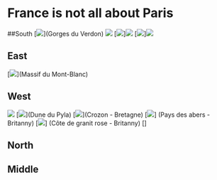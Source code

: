 # France is not all about Paris
##South
[<img src="https://upload.wikimedia.org/wikipedia/commons/thumb/5/57/Verdon_Grand_Canyon_Palud_Verdon_28.jpg/640px-Verdon_Grand_Canyon_Palud_Verdon_28.jpg">](Gorges du Verdon)
[<img src="https://upload.wikimedia.org/wikipedia/commons/thumb/9/9c/Place_Saint-%C3%89tienne_%28Toulouse%29.jpg/640px-Place_Saint-%C3%89tienne_%28Toulouse%29.jpg">](Toulouse)
[<img src="https://upload.wikimedia.org/wikipedia/commons/thumb/7/71/GorgesArdeche.jpg/640px-GorgesArdeche.jpg">][<img src="https://upload.wikimedia.org/wikipedia/commons/thumb/8/87/Balazuc%2C_Ard%C3%A8che.jpg/640px-Balazuc%2C_Ard%C3%A8che.jpg">](Ardèche)
[<img src="https://upload.wikimedia.org/wikipedia/commons/thumb/2/25/Corse_Ota_Porto_tour_genoise.jpg/800px-Corse_Ota_Porto_tour_genoise.jpg">][<img src="https://upload.wikimedia.org/wikipedia/commons/thumb/d/db/Palombaggia_beach_04.jpg/640px-Palombaggia_beach_04.jpg">]()

## East
[<img src="https://upload.wikimedia.org/wikipedia/commons/thumb/6/62/MassifDuMontBlanc00.jpg/640px-MassifDuMontBlanc00.jpg">](Massif du Mont-Blanc)

## West
[<img src="https://upload.wikimedia.org/wikipedia/commons/thumb/b/ba/Grand_%C3%89lephant_-_Nantes_-4.jpg/1024px-Grand_%C3%89lephant_-_Nantes_-4.jpg">](Nantes)
[<img src="https://upload.wikimedia.org/wikipedia/commons/thumb/a/a8/00_3029_Dune_du_Pilat_-_Frankreich.jpg/640px-00_3029_Dune_du_Pilat_-_Frankreich.jpg">](Dune du Pyla)
[<img src="https://upload.wikimedia.org/wikipedia/commons/f/f0/Coast_of_Crozon%2C_hidden_beach_%28218173735%29.jpg">](Crozon - Bretagne)
[<img src="https://upload.wikimedia.org/wikipedia/commons/thumb/c/c1/4486.Phare_de_Pontusval_-_Leuchtturm_von_Pontusval_erbaut_zwischen_1865-1869.Brignogan-Plages%2C_Finist%C3%A8re%2C_Bretagne%2C_C%C3%B4te_des_L%C3%A9gendes_%2C_K%C3%BCste_der_Legenden%2C_coast_of_the_legends_-_Steffen_Heilfort.JPG/800px-thumbnail.jpg">] (Pays des abers - Britanny)
[<img src="https://upload.wikimedia.org/wikipedia/commons/thumb/f/fb/C%C3%B4te_de_granite_rose_%C3%A0_Ploumanac%27h_%28phare_de_Ploumanac%27h%29.JPG/640px-C%C3%B4te_de_granite_rose_%C3%A0_Ploumanac%27h_%28phare_de_Ploumanac%27h%29.JPG">] (Côte de granit rose - Britanny)
[<img src="">]


## North

## Middle




